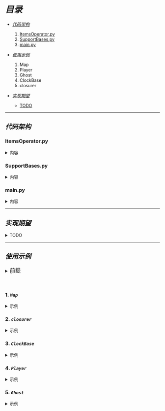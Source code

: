 # ***目录***
  * [*代码架构*](#代码架构)
    1. [ItemsOperator.py](#itemsoperatorpy)
    2. [SupportBases.py](#supportbasespy)
    3. [main.py](#mainpy)

  * [*使用示例*](#使用示例)
    1. Map
    2. Player
    3. Ghost
    4. ClockBase
    5. closurer

  * [*实现期望*](#实现期望)
    * [TODO](#todo)

---
## ***代码架构***

### ItemsOperator.py
<details>
    <summary>内容</summary>

  * 基础地图元素类`Items`
      1. 基础属性定义`__init__`
      2. 元素显示方法实现`__repr__`

  * 基础实体类`Person(Items)`
      1. 基础属性定义`__init__`
          - 继承`Item`
          - 包括 ***出生位置`spawn`***, ***血量`blood`***, ***移速`speed`***

      2. 移动方法
          - `_real_move`: 这是移动方法, 不包含移动判断，只进行移动
          - `move`: 移动判断方法, 该方法应该被重载
  
  * 玩家类`Player(Person)`
    1. 基础属性定义`__init__`
        - 继承`Person`

    2. 移动方法
        - `move`: 移动判断方法, 用于判断移动合理性并做出操作

  * 鬼类`Ghost`
    1. 基础属性定义`__init__`
        - 继承`Person`

    2. 移动方法
        - `move`: 移动判断方法, 用于判断移动合理性并做出操作

  * 墙壁类`Wall`
    1. 基础属性定义`__init__`
          - 继承`Item`

  * 地板类`Floor`
    1. 基础属性定义`__init__`
          - 继承`Item`

  * 出口类`ExitPoint`
    1. 基础属性定义`__init__`
          - 继承`Item`

</details>

### SupportBases.py
<details>
    <summary>内容</summary>

  * 游戏状态常量类`GamestateConsts`
      - 包含游戏阶段常量用于传递

  * 地图类`Map`
    1. 基础属性定义`__init__`
        - `arg`: 继承`list`第一个参数
        - `a`: 地图宽
        - `b`: 地图高

    2. 获取魔术方法`__getitem__`
        - 用于获取目标位置的内容
      
    3. 包含魔术方法`__contains__`
        - 用于判断位置是否在地图内
      
    4. 设置魔术方法`__setitem__`
        - 用于设置目标位置的内容
      
    5. 打印魔术方法`__str__`
        - 用于`print`打印地图
    
    6. 更新方法`update`
        - 批量更新地图地板位置内容
    
    7. 判断存在`isExist`
        - 判断地图中是否存在目标元素
    
    8. 判断是否填满某内容`isFullOf`
        - 判断地图是否充满某元素

  * 时钟触发器`ClockBase`
    1. 基础属性定义`__init__`
        - `threadings`: 线程池
        - `strick_time`: 设置触发器检查进程时间
        - `stop`: 设置默认是否直接开始运行
    
        - 继承`threading.Thread`
    
    2. 线程添加`thread_add`
        - 添加线程

    3. 目前相对时间`now`
        - 该方法为属性(`@property`)
        - 返回从***实例化开始***以来的***相对时间***
    
    4. 停止进程`stop`
        - 用于停止运行进程
    
    5. 触发器`trigger`
        - 用于***检查并调用调整***线程池线程
        - 通过`yield`返回进程运行内容
    
    6. 开始运行`run`
        - 调用后进程开始运行
    
    7. 显示魔术方法`__str__`
        - 返回线程内容

  * 闭包器`closurer`
      - 用于闭包函数创造
  
  * 时间速度转化器`speed_time_disposer`
      - 可在时间与速度之间相互转化

</details>


### main.py
<details>
    <summary>内容</summary>

  * 地图创建`create_map`
      - 创建地图
      - `a`: 长
      - `b`: 高

  * 键盘方向映射`keyboard_reflect`
      - 传入 a, b, c, d 其中一个字符以返回移动方向

  * 用户键盘监视器`user_enter_monitor`
      - 监听会***阻断进程！！！***
      - 用户输入后取消阻断并返回用户按下的按键

</details>

---
## ***实现期望***
<details>
    <summary>TODO</summary>

  * `ItemsOperator` -> `Ghost`
      - 实现鬼的视野算法
      - 实现鬼的寻路算法
      - 实现鬼的跟随算法

  * `SupportBases` -> `ClockBase`
      - 实现线程关键参传递
      - 实现线程执行后返回值的接收判断

</details>

---
## ***使用示例***

<details>
    <summary><font size="4">前提</font></summary>

 ```python
 from typing import Tuple
 
 Toward = Location = Tuple[int, int]
 ```
</details>
<br></br>

### 1. ***`Map`***
<details>
    <summary>示例</summary>

  * 创建地图
    ```python
    def create_map(a: int, b: int):
        return SupportBases.Map(
            ([ItemsOperator.Floor() for _ in range(a)] for _ in range(b)), 
            a, b
            )
    
    m = create_map(3, 4)  # 长3高4的地图
    ```

  * 获取内容
    ```python
    location: Location = (0, 1)
    m[location]  # 获取(0, 1)位置的内容
    ```

  * 设置内容
    ```python
    m[location] = ItemsOperator.Player()  # 设置location位置内容为player()
    ```

  * 在地图内
    ```python
    location in m  # location是否在地图范围内 T/F
    ```

  * 打印地图
    ```python
    print(m)
    ```

  * 包含内容
    ```python
    target = ItemsOperator.Floor()
    m.isExist(target)  # 是否存在地板元素 T/F
    ```

  * 充满内容
    ```python
    target = ItemsOperator.Floor()
    m.isFullOf(target)  # 是否全部为地板元素 T/F
    ```
</details>

### 2. ***`closurer`***
<details>
    <summary>示例</summary>
    * 用法
    ```python
    def hello(greeting, *, name):
        print(greeting, name)

    close_package = closurer(hello, 
                             'Missing you like wildfire', 
                             name='Cheng')
    close_package()
    
    # output:
    #    Missing you like wildfire  Cheng 
    ```
</details>

### 3. ***`ClockBase`***
<details>
    <summary>示例</summary>

  * 实例化
    ```python
    c = SupportBases.ClockBase([], 33) # 约30FPS
    """c.thread_add([strick_time, increment_time, threading, pop, kwargs])
    Args:
        strick_time(int): ms, 触发时间
        increment_time(int): ms, 触发后`strick_time`的时间增量
        threading(callable): 运行的函数
        pop(int): 执行次数几次后弹出, 当其 <0 时 不弹出
        kwargs(dict): 关键词传参
    """
    
    # 0ms时触发, 增量1000ms, 线程为`Ghost().move`, 关键参 toward
    c.thread_add([0, 1000, Ghost().move, -1, {'toward': (1, 0)}])
    # 0ms时触发, 增量33ms, 线程为`print(m)`(打印地图), 关键参 无
    c.thread_add([0, 33, closurer(print, m), -1, {}])
    c.start()  # 开始执行
    ...
    raise NotImplemented('你的其他代码实现')
    ...
    c.stop()  # 停止执行
    ```
</details>

### 4. ***`Player`***
<details>
    <summary>示例</summary>

  * 实例化
    ```python
    p = ItemsOperator.Player(map=m, 
                             spawn=(0, 0), 
                             blood=100, 
                             speed=100, 
                             clock=c)
    ```

  * 移动
    ```python
    toward: Toward = (0, 1)
    running, info = p.move(toward)
    # running 代表是否继续进行游戏 T/F
    # info 一般来自`GameStateConsts`类, 额外用于判断的详细信息
    ```
</details>

### 5. ***`Ghost`***
<details>
    <summary>示例</summary>

  * 实例化
    ```python
    g = ItemsOperator.Ghost(map=m, 
                            spawn=(4, 4), 
                            blood=100, 
                            speed=80, 
                            clock=c)
    ```

  * 移动
    ```python
    toward: Toward = (0, 1)
    running, info = g.move(toward)
    # running 代表是否继续进行游戏 T/F
    # info 一般来自GameStateConsts类, 额外用于判断的详细信息
    ```
</details>
